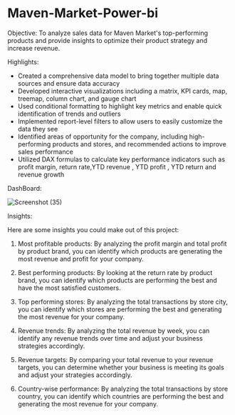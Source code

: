 # Maven-Market-Power-bi

Objective:  To analyze sales data for Maven Market's top-performing products and provide insights to optimize their product strategy and increase revenue.

Highlights:
- Created a comprehensive data model to bring together multiple data sources and ensure data accuracy
- Developed interactive visualizations including a matrix, KPI cards, map, treemap, column chart, and gauge chart
- Used conditional formatting to highlight key metrics and enable quick identification of trends and outliers
- Implemented report-level filters to allow users to easily customize the data they see
- Identified areas of opportunity for the company, including high-performing products and stores, and recommended actions to improve sales performance
- Utilized DAX formulas to calculate key performance indicators such as profit margin, return rate,YTD revenue , YTD profit , YTD return  and revenue growth
 


DashBoard:

![Screenshot (35)](https://github.com/herinlagil/Maven-Market-Power-bi/assets/127740424/f3c5c0a9-aa9c-410f-ac01-85eef99b4060)


Insights:

Here are some insights you could make out of this project:

1. Most profitable products: By analyzing the profit margin and total profit by product brand, you can identify which products are generating the most revenue and profit for your company.

2. Best performing products: By looking at the return rate by product brand, you can identify which products are performing the best and have the most satisfied customers.

3. Top performing stores: By analyzing the total transactions by store city, you can identify which stores are performing the best and generating the most revenue for your company.

4. Revenue trends: By analyzing the total revenue by week, you can identify any revenue trends over time and adjust your business strategies accordingly.

5. Revenue targets: By comparing your total revenue to your revenue targets, you can determine whether your business is meeting its goals and adjust your strategies accordingly.

6. Country-wise performance: By analyzing the total transactions by store country, you can identify which countries are performing the best and generating the most revenue for your company.

